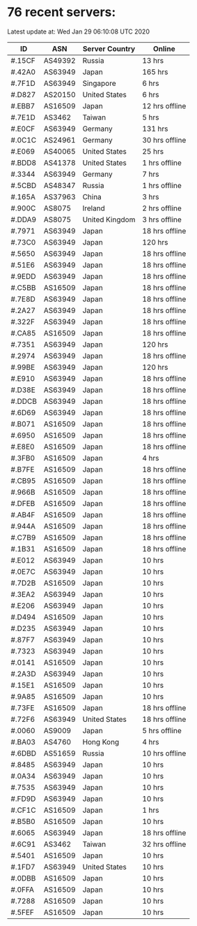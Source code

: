 # 76 recent servers:

Latest update at: Wed Jan 29 06:10:08 UTC 2020

| ID | ASN | Server Country | Online |
| -- | --- | -------------- | ------ |
| #.15CF | AS49392 | Russia | 13 hrs |
| #.42A0 | AS63949 | Japan | 165 hrs |
| #.7F1D | AS63949 | Singapore | 6 hrs |
| #.D827 | AS20150 | United States | 6 hrs |
| #.EBB7 | AS16509 | Japan | 12 hrs offline |
| #.7E1D | AS3462 | Taiwan | 5 hrs |
| #.E0CF | AS63949 | Germany | 131 hrs |
| #.0C1C | AS24961 | Germany | 30 hrs offline |
| #.E069 | AS40065 | United States | 25 hrs |
| #.BDD8 | AS41378 | United States | 1 hrs offline |
| #.3344 | AS63949 | Germany | 7 hrs |
| #.5CBD | AS48347 | Russia | 1 hrs offline |
| #.165A | AS37963 | China | 3 hrs |
| #.900C | AS8075 | Ireland | 2 hrs offline |
| #.DDA9 | AS8075 | United Kingdom | 3 hrs offline |
| #.7971 | AS63949 | Japan | 18 hrs offline |
| #.73C0 | AS63949 | Japan | 120 hrs |
| #.5650 | AS63949 | Japan | 18 hrs offline |
| #.51E6 | AS63949 | Japan | 18 hrs offline |
| #.9EDD | AS63949 | Japan | 18 hrs offline |
| #.C5BB | AS16509 | Japan | 18 hrs offline |
| #.7E8D | AS63949 | Japan | 18 hrs offline |
| #.2A27 | AS63949 | Japan | 18 hrs offline |
| #.322F | AS63949 | Japan | 18 hrs offline |
| #.CA85 | AS16509 | Japan | 18 hrs offline |
| #.7351 | AS63949 | Japan | 120 hrs |
| #.2974 | AS63949 | Japan | 18 hrs offline |
| #.99BE | AS63949 | Japan | 120 hrs |
| #.E910 | AS63949 | Japan | 18 hrs offline |
| #.D38E | AS63949 | Japan | 18 hrs offline |
| #.DDCB | AS63949 | Japan | 18 hrs offline |
| #.6D69 | AS63949 | Japan | 18 hrs offline |
| #.B071 | AS16509 | Japan | 18 hrs offline |
| #.6950 | AS16509 | Japan | 18 hrs offline |
| #.E8E0 | AS16509 | Japan | 18 hrs offline |
| #.3FB0 | AS16509 | Japan | 4 hrs |
| #.B7FE | AS16509 | Japan | 18 hrs offline |
| #.CB95 | AS16509 | Japan | 18 hrs offline |
| #.966B | AS16509 | Japan | 18 hrs offline |
| #.DFEB | AS16509 | Japan | 18 hrs offline |
| #.AB4F | AS16509 | Japan | 18 hrs offline |
| #.944A | AS16509 | Japan | 18 hrs offline |
| #.C7B9 | AS16509 | Japan | 18 hrs offline |
| #.1B31 | AS16509 | Japan | 18 hrs offline |
| #.E012 | AS63949 | Japan | 10 hrs |
| #.0E7C | AS63949 | Japan | 10 hrs |
| #.7D2B | AS16509 | Japan | 10 hrs |
| #.3EA2 | AS63949 | Japan | 10 hrs |
| #.E206 | AS63949 | Japan | 10 hrs |
| #.D494 | AS16509 | Japan | 10 hrs |
| #.D235 | AS63949 | Japan | 10 hrs |
| #.87F7 | AS63949 | Japan | 10 hrs |
| #.7323 | AS63949 | Japan | 10 hrs |
| #.0141 | AS16509 | Japan | 10 hrs |
| #.2A3D | AS63949 | Japan | 10 hrs |
| #.15E1 | AS16509 | Japan | 10 hrs |
| #.9A85 | AS16509 | Japan | 10 hrs |
| #.73FE | AS16509 | Japan | 18 hrs offline |
| #.72F6 | AS63949 | United States | 18 hrs offline |
| #.0060 | AS9009 | Japan | 5 hrs offline |
| #.BA03 | AS4760 | Hong Kong | 4 hrs |
| #.6DBD | AS51659 | Russia | 10 hrs offline |
| #.8485 | AS63949 | Japan | 10 hrs |
| #.0A34 | AS63949 | Japan | 10 hrs |
| #.7535 | AS63949 | Japan | 10 hrs |
| #.FD9D | AS63949 | Japan | 10 hrs |
| #.CF1C | AS16509 | Japan | 1 hrs |
| #.B5B0 | AS16509 | Japan | 10 hrs |
| #.6065 | AS63949 | Japan | 18 hrs offline |
| #.6C91 | AS3462 | Taiwan | 32 hrs offline |
| #.5401 | AS16509 | Japan | 10 hrs |
| #.1FD7 | AS63949 | United States | 10 hrs |
| #.0DBB | AS16509 | Japan | 10 hrs |
| #.0FFA | AS16509 | Japan | 10 hrs |
| #.7288 | AS16509 | Japan | 10 hrs |
| #.5FEF | AS16509 | Japan | 10 hrs |

